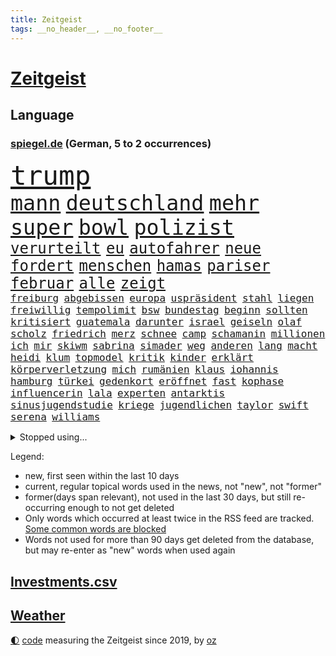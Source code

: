 ```yaml
---
title: Zeitgeist
tags: __no_header__, __no_footer__
---
```


# [Zeitgeist](https://oliz.io/zeitgeist/)

## Language

<h3><a href="https://www.spiegel.de" target="_blank">spiegel.de</a> (German, 5 to 2 occurrences)</h3>
<p style="font-family:monospace">
<span style="font-size:32pt"><a href="news_links.html#trump" class="current">trump</a></span>
<br>
<span style="font-size:25pt"><a href="news_links.html#mann" class="current">mann</a></span>
<span style="font-size:25pt"><a href="news_links.html#deutschland" class="current">deutschland</a></span>
<span style="font-size:25pt"><a href="news_links.html#mehr" class="current">mehr</a></span>
<span style="font-size:25pt"><a href="news_links.html#super" class="current">super</a></span>
<span style="font-size:25pt"><a href="news_links.html#bowl" class="current">bowl</a></span>
<span style="font-size:25pt"><a href="news_links.html#polizist" class="current">polizist</a></span>
<br>
<span style="font-size:18pt"><a href="news_links.html#verurteilt" class="current">verurteilt</a></span>
<span style="font-size:18pt"><a href="news_links.html#eu" class="current">eu</a></span>
<span style="font-size:18pt"><a href="news_links.html#autofahrer" class="current">autofahrer</a></span>
<span style="font-size:18pt"><a href="news_links.html#neue" class="current">neue</a></span>
<span style="font-size:18pt"><a href="news_links.html#fordert" class="current">fordert</a></span>
<span style="font-size:18pt"><a href="news_links.html#menschen" class="current">menschen</a></span>
<span style="font-size:18pt"><a href="news_links.html#hamas" class="current">hamas</a></span>
<span style="font-size:18pt"><a href="news_links.html#pariser" class="current">pariser</a></span>
<span style="font-size:18pt"><a href="news_links.html#februar" class="current">februar</a></span>
<span style="font-size:18pt"><a href="news_links.html#alle" class="current">alle</a></span>
<span style="font-size:18pt"><a href="news_links.html#zeigt" class="current">zeigt</a></span>
<br>
<span style="font-size:12pt"><a href="news_links.html#freiburg" class="current">freiburg</a></span>
<span style="font-size:12pt"><a href="news_links.html#abgebissen" class="current">abgebissen</a></span>
<span style="font-size:12pt"><a href="news_links.html#europa" class="current">europa</a></span>
<span style="font-size:12pt"><a href="news_links.html#uspräsident" class="current">uspräsident</a></span>
<span style="font-size:12pt"><a href="news_links.html#stahl" class="current">stahl</a></span>
<span style="font-size:12pt"><a href="news_links.html#liegen" class="current">liegen</a></span>
<span style="font-size:12pt"><a href="news_links.html#freiwillig" class="current">freiwillig</a></span>
<span style="font-size:12pt"><a href="news_links.html#tempolimit" class="current">tempolimit</a></span>
<span style="font-size:12pt"><a href="news_links.html#bsw" class="current">bsw</a></span>
<span style="font-size:12pt"><a href="news_links.html#bundestag" class="current">bundestag</a></span>
<span style="font-size:12pt"><a href="news_links.html#beginn" class="current">beginn</a></span>
<span style="font-size:12pt"><a href="news_links.html#sollten" class="current">sollten</a></span>
<span style="font-size:12pt"><a href="news_links.html#kritisiert" class="current">kritisiert</a></span>
<span style="font-size:12pt"><a href="news_links.html#guatemala" class="current">guatemala</a></span>
<span style="font-size:12pt"><a href="news_links.html#darunter" class="current">darunter</a></span>
<span style="font-size:12pt"><a href="news_links.html#israel" class="current">israel</a></span>
<span style="font-size:12pt"><a href="news_links.html#geiseln" class="current">geiseln</a></span>
<span style="font-size:12pt"><a href="news_links.html#olaf" class="current">olaf</a></span>
<span style="font-size:12pt"><a href="news_links.html#scholz" class="current">scholz</a></span>
<span style="font-size:12pt"><a href="news_links.html#friedrich" class="current">friedrich</a></span>
<span style="font-size:12pt"><a href="news_links.html#merz" class="current">merz</a></span>
<span style="font-size:12pt"><a href="news_links.html#schnee" class="current">schnee</a></span>
<span style="font-size:12pt"><a href="news_links.html#camp" class="current">camp</a></span>
<span style="font-size:12pt"><a href="news_links.html#schamanin" class="new">schamanin</a></span>
<span style="font-size:12pt"><a href="news_links.html#millionen" class="current">millionen</a></span>
<span style="font-size:12pt"><a href="news_links.html#ich" class="current">ich</a></span>
<span style="font-size:12pt"><a href="news_links.html#mir" class="current">mir</a></span>
<span style="font-size:12pt"><a href="news_links.html#skiwm" class="new">skiwm</a></span>
<span style="font-size:12pt"><a href="news_links.html#sabrina" class="current">sabrina</a></span>
<span style="font-size:12pt"><a href="news_links.html#simader" class="new">simader</a></span>
<span style="font-size:12pt"><a href="news_links.html#weg" class="current">weg</a></span>
<span style="font-size:12pt"><a href="news_links.html#anderen" class="current">anderen</a></span>
<span style="font-size:12pt"><a href="news_links.html#lang" class="current">lang</a></span>
<span style="font-size:12pt"><a href="news_links.html#macht" class="current">macht</a></span>
<span style="font-size:12pt"><a href="news_links.html#heidi" class="current">heidi</a></span>
<span style="font-size:12pt"><a href="news_links.html#klum" class="new">klum</a></span>
<span style="font-size:12pt"><a href="news_links.html#topmodel" class="new">topmodel</a></span>
<span style="font-size:12pt"><a href="news_links.html#kritik" class="current">kritik</a></span>
<span style="font-size:12pt"><a href="news_links.html#kinder" class="current">kinder</a></span>
<span style="font-size:12pt"><a href="news_links.html#erklärt" class="current">erklärt</a></span>
<span style="font-size:12pt"><a href="news_links.html#körperverletzung" class="current">körperverletzung</a></span>
<span style="font-size:12pt"><a href="news_links.html#mich" class="current">mich</a></span>
<span style="font-size:12pt"><a href="news_links.html#rumänien" class="current">rumänien</a></span>
<span style="font-size:12pt"><a href="news_links.html#klaus" class="current">klaus</a></span>
<span style="font-size:12pt"><a href="news_links.html#iohannis" class="new">iohannis</a></span>
<span style="font-size:12pt"><a href="news_links.html#hamburg" class="current">hamburg</a></span>
<span style="font-size:12pt"><a href="news_links.html#türkei" class="current">türkei</a></span>
<span style="font-size:12pt"><a href="news_links.html#gedenkort" class="current">gedenkort</a></span>
<span style="font-size:12pt"><a href="news_links.html#eröffnet" class="current">eröffnet</a></span>
<span style="font-size:12pt"><a href="news_links.html#fast" class="current">fast</a></span>
<span style="font-size:12pt"><a href="news_links.html#kophase" class="new">kophase</a></span>
<span style="font-size:12pt"><a href="news_links.html#influencerin" class="current">influencerin</a></span>
<span style="font-size:12pt"><a href="news_links.html#lala" class="new">lala</a></span>
<span style="font-size:12pt"><a href="news_links.html#experten" class="current">experten</a></span>
<span style="font-size:12pt"><a href="news_links.html#antarktis" class="current">antarktis</a></span>
<span style="font-size:12pt"><a href="news_links.html#sinusjugendstudie" class="new">sinusjugendstudie</a></span>
<span style="font-size:12pt"><a href="news_links.html#kriege" class="current">kriege</a></span>
<span style="font-size:12pt"><a href="news_links.html#jugendlichen" class="current">jugendlichen</a></span>
<span style="font-size:12pt"><a href="news_links.html#taylor" class="current">taylor</a></span>
<span style="font-size:12pt"><a href="news_links.html#swift" class="current">swift</a></span>
<span style="font-size:12pt"><a href="news_links.html#serena" class="current">serena</a></span>
<span style="font-size:12pt"><a href="news_links.html#williams" class="current">williams</a></span>
</p>
<details>
<summary>Stopped using...</summary>
<p class="former" style="font-size:12pt">
besorgt(1572) lufthansa(1572) angeklagt(1571) 37(1570) arbeitsplatz(1570) bereich(1570) entlastet(1570) umfeld(1570) versuchten(1570) 2015(1569) arm(1569) aufgefordert(1569) konzerne(1569) festnahme(1568) steigende(1568) verschiebt(1568) 5(1567) frankfurter(1567) klein(1567) lastwagen(1567) sachsenanhalt(1567) usbundesstaat(1567) bayerischen(1566) nummer(1566) rasant(1566) szenen(1566) terroristen(1566) vielerorts(1566) altes(1565) blicken(1565) britischer(1565) geschickt(1565) kämpfte(1565) mai(1565) menge(1565) minute(1565) schwarzen(1565) deutlichen(1564) jagd(1564) party(1564) rückschlag(1564) spdpolitiker(1564) ursula(1564) wales(1564) übersicht(1564) genannt(1563) hinterlassen(1563) reformen(1563) solle(1563) street(1563) thailand(1563) zeichnet(1563) zurzeit(1563) anne(1562) fällen(1562) messi(1562) orbán(1562) rand(1562) ungarns(1562) viktor(1562) hubschrauber(1561) planeten(1561) strecke(1561) streitkräfte(1561) konjunktur(1560) trennung(1560) verbreiten(1560) for(1559) geflüchteten(1559) hubertus(1559) 32(1558) größter(1558) leyen(1558) vorstellen(1558) hotels(1557) kürzlich(1557) trafen(1557) lkw(1556) aufnahme(1555) eigentümer(1554) schüssen(1554) erkrankt(1553) stieg(1553) tokio(1553) gesamten(1552) brechen(1548) konsum(1548) polnische(1548) sendung(1548) behalten(1546) empfiehlt(1546) schrecken(1546) beschlagnahmt(1543) großem(1543) pkw(1543) politikerin(1541) sportler(1538) top(1538) katar(1536) profis(1536) vermisste(1528) dauert(1526) hinweis(1526) günther(1525) entspannt(1518) verdoppelt(1517) gebieten(1513) schadensersatz(1506) blut(1390) airline(1380) videoaufnahmen(1325) seither(1306) bundesanwaltschaft(1298) ausgefallen(1271) weibliche(1265) exil(1257) haushalt(1238) hawaii(1230) tiger(1222) bekräftigt(1204) rauswurf(1203) zentralen(1196) zeitpunkt(1189) volksverhetzung(1184) beliebt(1169) bekannteste(1166) airlines(1161) otto(1156) außenministerium(1152) kiews(1152) schloss(1141) buschmann(1134) texte(1132) waffenlieferungen(1123) ring(1111) überwachung(1109) desto(1108) lohnen(1080) terror(1058) beschuss(1055) unmittelbar(1051) kriegsbeginn(1037) iranische(1034) erlauben(1024) gewerkschaften(1022) ausstieg(1014) schwarzes(1011) verärgert(997) perfekte(993) harter(986) ehrt(983) suchte(981) computer(975) verklagen(973) japanische(968) galten(965) zufrieden(965) tierschützer(961) jimmy(957) schwimmen(948) quiz(943) jemals(939) tägliches(935) erlegen(928) entfernen(926) islamisten(924) ähnlichen(923) zurückhaltung(918) effekt(908) gehirn(907) streiks(894) allgemeinwissen(886) geschehens(886) politischgesellschaftlichen(886) themengebieten(886) eingreifen(868) emissionen(854) kompliziert(850) lionel(841) carter(831) auszeichnung(828) deuten(828) rückstand(825) kohl(822) luftangriffe(813) wirtschaftliche(793) kampfjets(791) technische(786) fenster(782) gedroht(781) machtkampf(779) flogen(774) reichsbürger(761) überschritten(761) rammt(757) viertagewoche(754) vorstand(748) befasst(735) getragen(733) liebt(732) marode(731) gravierende(719) kleinere(717) läufer(715) loswerden(698) anlagen(682) höcke(677) bier(670) miami(667) startete(660) boomt(658) fußballverband(650) deutlicher(648) helmut(643) katrin(624) spektakulären(617) pilot(616) neuwahlen(611) erkennt(596) cool(594) rasen(592) rechtsextremer(586) stellvertretende(579) langjährigen(575) verteuern(566) abu(560) eauto(556) durchschnitt(554) heim(554) höheren(552) strenger(552) torwart(540) erschien(539) südkoreanische(536) gedreht(530) völkermord(528) dauerte(521) drehte(519) dirk(516) stieß(508) trinken(507) besserung(501) vorgang(496) aserbaidschan(493) teslachef(484) überraschte(484) management(472) 22jährige(470) absicht(470) aufruhr(470) gerechnet(470) nächte(468) kippt(466) haftbefehle(464) propalästinensische(459) bundes(456) geräumt(453) reagierten(450) verwenden(443) attraktiver(442) gestritten(428) reichweite(420) bereichen(418) bett(418) damaligen(415) robbie(408) hits(406) erschoss(403) bahnen(402) playoffs(402) mindestlohn(401) 125(397) österreicher(393) geschützt(392) abgefeuert(387) bezeichnete(386) kreise(382) barack(378) katz(372) sächsische(371) japaner(368) darsteller(365) verbündete(361) sap(360) great(359) weltstar(359) finanzielle(358) go(356) pünktlich(356) ismail(355) korrigiert(354) nackte(354) hummels(353) terrormiliz(351) gefühle(350) inakzeptabel(349) mats(349) trainers(348) gitarrist(346) rechtlichen(345) riefen(345) gefälschter(342) anfeindungen(337) glimpflich(332) schweigegeldprozess(330) unangenehme(326) jenseits(325) zentimeter(325) superstars(324) verdachts(323) eukommissionspräsidentin(322) parlamentarischen(321) beworfen(318) scheidung(316) alec(315) baldwin(315) khamenei(315) vorab(314) dürfe(305) schnelles(305) aktie(300) passagieren(299) balkon(298) modernen(297) auswärtigen(296) tragödie(295) statistische(293) dürre(292) fangen(292) bedingung(291) gegend(291) einheimische(290) israelgazakonflikt(290) set(290) ursachen(290) alias(289) instanz(288) übergriffen(287) verrat(285) gesenkt(283) zahlreicher(283) lebenslanger(281) leuten(281) leitungen(280) zivilgesellschaft(279) obdachlosen(278) breitet(277) längste(275) atomenergiebehörde(274) außergewöhnliche(273) mau(273) militärischer(271) dschihadisten(270) flog(270) beck(269) wittert(268) ewig(267) unglücklich(267) bußgeld(266) protokoll(264) dänische(262) laufender(262) vorfalls(262) hals(259) heizt(259) liest(257) arbeitslosigkeit(255) bnd(255) reiz(255) regensburg(251) kanzlerschaft(250) auszubildende(249) feier(249) gottschalk(249) vermitteln(249) bilden(248) ignorieren(248) südamerika(248) kaulitz(244) s(242) verbrenneraus(242) breiten(241) neueste(241) notarzt(241) entsprechend(240) bahnverkehr(239) dresdner(237) paradies(237) evakuierungen(236) ständigen(234) scharfen(233) chris(232) hinein(230) besiegte(229) koalitionen(228) vergeltungsangriff(227) johnny(225) lügt(224) co₂ausstoß(223) atem(221) bester(221) surfer(221) koma(217) süddeutschland(217) einzelhandel(216) gelebt(215) zoff(214) füllkrug(213) niclas(213) zeug(213) gelitten(212) sang(212) verfeindeten(212) verlobt(209) erlebnis(208) kontinent(208) schwarzarbeit(208) bewahrt(207) eingebrochen(207) talent(207) lothar(203) ryanair(201) hingewiesen(200) häufigsten(199) nervosität(199) peinlich(199) versteigerung(199) zugunsten(196) entgehen(194) schmiedet(194) simone(193) jährlich(192) vermutung(191) bemühungen(190) nordwesten(190) trip(190) eigentliche(189) fiasko(189) probe(189) zutiefst(188) lindern(187) steuert(187) altern(185) plätze(185) schwedische(185) mobilisieren(183) glücklicher(182) regierungsbildung(182) cdumann(181) durststrecke(181) prämie(181) ablenken(180) bswchefin(180) kindergeld(180) extinction(179) rebellion(179) grafiken(178) haar(178) a1(177) benutzen(177) zögern(176) sozialdemokrat(175) öffentlicher(175) ices(174) northvolt(173) personalie(173) gerissen(172) lee(172) vermächtnis(172) zugesagt(172) erschießt(170) metropolen(170) suchmaschine(170) frontal(169) beschäftigung(168) jubiläum(168) kreuzfahrt(168) ludwig(167) verbliebenen(167) medienkonsum(166) rechner(166) wagte(166) 27jährige(165) drogenkrieg(165) anwältin(162) thesen(162) traditionelle(162) umfragewerte(162) annulliert(161) zone(161) bagger(160) bedrohlich(160) reinhold(160) senden(160) georgia(159) hans(159) krankschreibung(159) reichlich(159) satiriker(159) geübt(158) strafverfolgung(158) beliefern(157) brennender(157) diebesgut(157) übelkeit(156) konjunkturflaute(155) verlusten(155) empfehlung(154) prangern(154) unterhaltung(154) viermal(154) japans(153) krönt(153) typisch(153) beeindruckte(152) liefen(152) besetzen(151) rekrutiert(151) fassade(150) pate(150) gerammt(149) krüger(149) export(147) fläche(147) freiburger(147) strafmaß(147) beruht(146) entertainer(146) liege(145) greifswald(144) 94(143) böllern(143) gescheiterte(143) júnior(143) umsätze(143) vinícius(143) alarmierende(142) bentancur(142) bezeichnen(142) container(142) rodrigo(142) tournee(142) allgemeine(141) amtes(141) menschlichkeit(141) tsmc(141) donnerstagmorgen(140) manhattan(140) pierce(140) standorte(140) warb(139) fpöchef(137) instrumentalisiert(137) ralph(137) tschad(137) überwacht(137) entnommen(136) gonzález(136) umfassend(136) landesverband(135) liam(135) trumpfan(135) katastrophen(134) kopftuch(133) sternekoch(133) beschimpfte(132) festlegen(132) getötete(131) heidenheim(131) intensivstation(131) militärjunta(131) nehme(131) ricky(131) überfalls(131) impfen(130) grundsätzlich(129) maren(129) metas(129) auslandsreise(128) floh(128) geschenke(128) missgeschick(128) 2027(127) nullerjahre(127) baggerfahrer(126) freigestellt(126) verüben(126) fossilien(125) lehrreich(125) spö(125) leipziger(123) milizen(123) schädel(123) abgeschlagen(122) bastelt(122) heimisch(122) madrids(122) antisemitisch(121) depp(121) empathie(121) carolabrücke(120) anderson(119) belohnen(119) fußballwm(119) gesetzlichen(119) krankenversicherung(119) reale(119) beträge(118) freundlich(118) verkehrsbehinderungen(118) begeisterte(117) bemerkung(117) dieter(117) strömt(117) verdiente(117) einkommens(116) elternzeit(116) hof(116) hoffnungslos(116) katastrophengebiet(116) lahmt(116) falschbehauptung(115) fell(114) härteren(114) dinner(113) gewordenen(113) mächtigste(113) nebel(113) skispringen(113) pendler(112) 180000(111) direction(111) as(110) lieb(110) nadel(110) offenheit(110) spdkanzler(110) streitigkeiten(110) arizona(109) holland(109) neuwagen(109) viralen(109) artenvielfalt(108) bedenkliche(108) meistert(108) techkonzern(108) verrückt(108) antisemitismusbeauftragte(107) mohamed(107) prangert(107) insolvenzverwalter(105) jusos(105) sinkende(105) vertraute(105) wow(105) niederländisches(104) renommierte(104) republikanern(104) strafzettel(104) bösewicht(103) punk(103) ausgrenzung(102) keeper(102) regional(102) brett(101) citys(101) feierlich(101) filmbranche(101) koalitionsgespräche(101) preisentwicklung(101) unattraktiver(101) brady(100) geregelt(100) lungenentzündung(100) umweltverschmutzung(100) teuerung(99) aires(98) buenos(98) energieexperte(98) parks(98) parteivorsitzende(98) passen(98) garfield(96) miese(96) mittelstand(96) schweizerin(96) zusätzlich(96) örtlichen(96) chip(94) erfassen(94) saporischschja(94) selbstkritisch(94) stressig(94) beschuldigten(93) florence(93) französischer(93) gestürzte(93) nationalteam(93) pugh(93) wanderwitz(93) studenten(92) unterschrift(92) angepriesen(91) bewarb(91) büros(91) gesteigert(91) quadratmeter(91) schäumt(91) ferres(89) planungen(89) veronica(89) vorstellungen(89) drohnenalarm(88) harbor(88) kinderkrankheiten(88) musical(88) plakativ(88) tinnitus(88) zugausfälle(88) beamtenbund(87) einstellung(87) rekordzahl(87) typischen(87) überschaubar(87) bestandsaufnahme(86) elan(86) havarie(86) restmüll(86) entsorgt(85) opel(85) schwab(85) airlinechef(84) gekoppelt(84) ideale(84) kommissare(84) regierungswechsel(84) youssef(84) beachtet(83) beatles(83) freigelegt(83) humanitärer(83) limitierte(83) payne(83) polizeibehörden(83) qual(83) spielfilm(83) achttausender(82) brennende(82) orcas(82) wittern(82) zendaya(82) zusammenstoß(82) drag(81) soziologe(81) spdabgeordneten(81) spiegelbericht(81) taschengeld(81) tumult(81) wachsenden(81) inszenierte(80) kulturelles(80) längerem(80) meloniregierung(80) oberlandesgericht(80) forschungsergebnisse(79) jva(79) meuthen(79) mexico(79) rookie(79) tonnenweise(79) verschwiegen(79) 45000(78) decathlon(78) skrupellosen(78) unanständig(78) verschmutzt(78) vorherrschaft(78) zugesprochen(78) zweikampf(78) bemannten(77) hochschulpräsidentin(77) kurdische(77) schauspielern(77) spiderman(77) triumphieren(77) vorbilder(77) wecker(77) 84(76) dartswm(76) flugkörper(76) hauptdarsteller(76) laufendem(76) lucy(76) schachwelt(76) unausgegoren(76) ökonom(76) ausgestiegen(75) auswege(75) beschädigen(75) central(75) filmemacher(75) suizid(75) tankstelle(75) cduabgeordneter(74) fusion(74) romeo(74) totale(74) unterdrückung(74) fähre(73) jahreswechsel(73) kliniken(73) natobeitritt(73) träumten(73) überprüfen(73) antisemitismusbeauftragten(72) beibehalten(72) bekomme(72) bürgerkriegsland(72) doppelgängerwettbewerb(72) komikerin(72) männerfeindlichkeit(72) nordkoreanischer(72) trumpfans(72) zurückzukehren(72) arbeitsagentur(71) ausmaße(71) datet(71) luftfahrt(71) nordsyrien(71) platte(71) zentral(71) daglo(70) drehbuchautor(70) existenzielle(70) fernsehsender(70) größtenteils(70) hamdan(70) innenpolitische(70) louisiana(70) pokémon(70) streich(70) verhaltensweisen(70) zufriedenheit(70) 600000(69) angestellter(69) elektroautomarke(69) gründerin(69) kapituliert(69) mohammadi(69) narges(69) tätlichkeit(69) wahlempfehlungen(69) bellingham(68) dani(68) fernhalten(68) hills(68) jude(68) krankmeldungen(68) ludwigshafen(68) mist(68) tierschützern(68) verbote(68) vermissen(68) abzuhalten(67) bestseller(67) falsches(67) gerast(67) greife(67) hotzo(67) lara(67) streben(67) teilnehmerinnen(67) cocktails(66) fehlender(66) suspendierten(66) böller(65) drohnenaufnahmen(65) provokanten(65) aufstand(64) grundsätzliche(64) halbiert(64) ruhig(64) witzig(64) gefahndet(63) gesetzlicher(63) großzügigen(63) lopez(63) bereitschaft(62) cheney(62) luxusuhren(62) parteiinterne(62) reichsbürgern(62) dune(61) europäisch(61) kurioses(61) tendiert(61) ungesund(61) anstand(60) besaßen(60) fahrzeugkontrolle(60) finanzierungslücken(60) mordrate(60) vegan(60) zurückgreifen(60) alpinismus(59) commerce(59) monopoly(59) diebin(58) entmachtet(58) finanzieren(58) maskiert(58) nikki(58) platzen(58) preisverleihung(58) tiramisu(58) tortenheber(58) unsichere(58) versteckten(58) verweisen(58) 3600(57) bezüge(57) entkriminalisierung(57) erzbistum(57) gasversorger(57) hindernis(57) kabinettsposten(57) missbrauchsvorwürfe(57) monica(57) paaren(57) schneefall(57) schwangerschaftsabbrüche(57) verständigt(57) überfluten(57) aleppo(56) krawalle(56) teslafahrer(56) alijew(55) anleitung(55) aserbaidschans(55) ilham(55) regie(55) schockwellen(55) brenzligen(54) erklärungen(54) familienfreundliche(54) kommendes(54) abschätzen(53) exklusivsten(53) frederik(53) sportlerin(53) arbeitsvertrag(52) blindgänger(52) eröffnen(52) fußballkommentator(52) sanaa(52) stufen(52) zeitnah(52) bobfahrerin(51) bosse(51) briefporto(51) buckwitz(51) doppelgänger(51) erotikplattform(51) grummelt(51) helsinki(51) maralago(51) onlyfans(51) simulator(51) terrorakt(51) insolvenzen(50) maue(50) 62(49) anita(49) bergauf(49) besteuert(49) einbußen(49) einreisekontrollen(49) gitarre(49) römischen(49) winkte(49) designierter(48) ferdinand(48) hanteln(48) quarter(48) schenk(48) schneefälle(48) trank(48) missbrauchsvorwürfen(47) models(47) münzen(47) nachtklub(47) wintereinbruch(47) bewusstsein(46) bildzeitung(46) chirurgie(46) entsandt(46) hebamme(46) seekabel(46) aleph(45) alpha(45) bedenklich(45) bono(45) flugreisen(45) heidelberger(45) schneien(45) spitzensport(45) vizechef(45) abheben(44) extra(44) feindliches(44) gegenstand(44) komplizen(44) manches(44) sergey(44) steel(44) citymaut(43) sorgerecht(43) spruch(43) technologisch(43) tvexperte(43) zugreisen(43) ballauf(42) fiennes(42) kellogg(42) mobilität(42) wggarantie(42) wgzimmer(42) wochenlangen(42) ita(41) italienerin(41) natopartner(41) paschke(41) reinen(41) argument(40) fliegerbombe(40) fortsetzen(40) mythen(40) produktiver(40) schäfer(40) spiegelrecherche(40) strafmaßnahmen(40) trinke(40) unterschriften(40) vorhabens(40) weltmeistertitel(40) 116(39) durcheinander(39) echtzeit(39) haftbedingungen(39) kasachstan(39) lasse(39) mittelständler(39) strich(39) true(39) vorläufig(39) abschlüsse(38) golfern(38) hebdo(38) nervt(38) skispringerinnen(38) verbittern(38) aufzugeben(37) bezeugen(37) lennon(37) staatlicher(37) ungleicher(37) befeuern(36) drogenkartelle(36) sabotiert(36) schiffsunglück(36) anschieber(35) didier(35) francesco(35) kuckuckskinder(35) notvorräte(35) selbstgebauten(35) währung(35) bewundert(34) kannten(34) wildpark(34) ärgern(34) georgiens(33) national(33) senegal(33) versicherungskonzerns(33) verstößen(33) affront(32) fehde(32) ham(32) kohlekraftwerke(32) protestierende(32) reha(32) transporter(32) volle(32) älterwerden(32) beruflichen(31) denkmäler(31) entzug(31) freedom(31) plagiate(31) prinzip(31) reicher(31) wörter(31) expremier(30) globes(30) grausamen(30) maulwurf(30) meteorstrom(30) mittelmäßig(30) fechten(29) fortgeschrittene(29) freibekommen(29) rezepte(29) schüttelte(29) staatskrise(29) stabilisieren(29) firmenboss(28) kanadas(28) landesteile(28) 126(27) cumexaffäre(27) drewes(27) feuerzeug(27) knete(27) nördlichen(27) reichsbürgerkomplex(27) strafverfolger(27) tottenhams(27) trailer(27) warburg(27) 103(26) aufschub(26) bürgergeldempfänger(26) elektronischen(26) feuerzeugwurf(26) hommage(26) op(26) verbalen(26) verunsicherung(26) zehnjährige(26) footballsuperstar(25) eisigen(24) erwartete(24) gestiegene(24) politikers(24) registrierte(24) squid(24) wiener(24) zehnmal(24) 42jährigen(23) küsten(23) dankbar(22) filmakademie(22) geldanlage(22) gesundheitssystem(22) good(22) mitspielern(22) schützte(22) staunen(22) wahlgang(22) zählten(22) 1972(21) 32jährige(21) dopingtests(21) hüllt(21) khandan(21) liebesleben(21) mischke(21) nasrin(21) reza(21) thilo(21) warteten(21) zusatzbeiträge(21) batteriehersteller(20) cumex(20) einsetzt(20) fahrgast(20) aktienmärkte(19) amtsübernahme(19) brexithardliner(19) griffen(19) limit(19) sechsmal(19) sterblichen(19) todesfahrt(19) demure(18) demut(18) dopingprobe(18) kühlschrank(18) neuerungen(18) nachthimmel(17) usstudie(17) veto(17) vorsätze(17) erneuert(16) santa(16) temperamente(16) ttt(16) 2045(15) arbeitnehmern(15) baubranche(15) krankenschwester(15) neuerfindung(15) schärfere(15) verleger(15) bremerhaven(14) littler(14) luke(14) verbringt(14) vertauscht(14) wohnort(14) andernorts(13) ausschließlich(13) bekanntgabe(13) entmachtung(13) großmachtfantasien(13) regierte(13) unterkunft(13) vereidigen(13) alkoholfreien(12) einsamer(12) mitspielte(12) tatortermittlerinnen(12) turnerbund(12) uskonzerne(12) ziviler(12) damalige(11) demütigungen(11) grünenbundestagsabgeordneten(11) oleksandr(11) rücksicht(11) schauspielers(11) spitzenturnerin(11) stellungnahme(11) tabea(11) unterhalt(11)
</p>
</details>
<p>Legend:
<ul>
<li><span class="new">new</span>, first seen within the last 10 days</li>
<li><span class="current">current</span>, regular topical words used in the news, not "new", not "former"</li>
<li><span class="former">former(days span relevant)</span>, not used in the last 30 days, but still re-occurring enough to not get deleted</li>
<li>Only words which occurred at least twice in the RSS feed are tracked. <a href="language/filters.py">Some common words are blocked</a></li>
<li>Words not used for more than 90 days get deleted from the database, but may re-enter as "new" words when used again</li>
</ul>
</p>

## [Investments](investments.html)[.csv](investments.csv)

## [Weather](weather.html)

<footer>
<a href="javascript:toggleTheme()" class="nav">🌓</a>
<a href="https://github.com/ooz/zeitgeist">code</a> measuring the Zeitgeist since 2019, by <a href="https://oliz.io">oz</a>
</footer>
